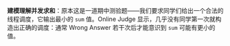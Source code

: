 **建模理解并发求和**：原本这是一道期中测验题——我们要求同学们给出一个合法的线程调度，它输出最小的 `sum` 值。Online Judge 显示，几乎没有同学第一次就构造出正确的调度：通常 Wrong Answer 若干次后才能意识到 `sum` 可能有更小的值。
